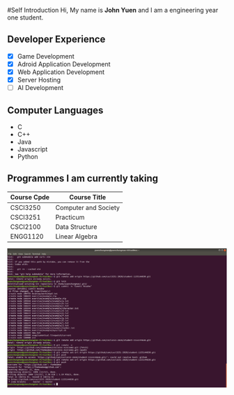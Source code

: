 #Self Introduction
Hi, My name is __John Yuen__ and I am a engineering year one student.
## Developer Experience
- [x] Game Development
- [x] Adroid Application Development
- [x] Web Application Development
- [x] Server Hosting
- [ ] AI Development

## Computer Languages
* C
* C++
* Java
* Javascript
* Python

## Programmes I am currently taking
Course Cpde | Course Title 
------------|-------------
CSCI3250 | Computer and Society
CSCI3251 | Practicum
CSCI2100 | Data Structure
ENGG1120 | Linear Algebra

![Milestone2](https://github.com/csci3251-2020/student-1155144830/blob/master/Milestone2.png)
